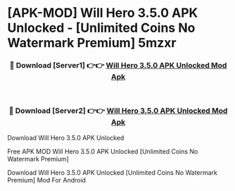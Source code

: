 # [APK-MOD] Will Hero 3.5.0 APK Unlocked - [Unlimited Coins No Watermark Premium] 5mzxr



<div align="center">
<h3>🔴 Download [Server1] 👉👉 <a href="https://momento.my/?title=Will_Hero_3.5.0_APK_Unlocked">Will Hero 3.5.0 APK Unlocked Mod Apk</a></h3><br>

<h3>🔴 Download [Server2] 👉👉 <a href="https://momento.my/?title=Will_Hero_3.5.0_APK_Unlocked">Will Hero 3.5.0 APK Unlocked Mod Apk</a></h3>
</div>



Download Will Hero 3.5.0 APK Unlocked 

Free APK MOD Will Hero 3.5.0 APK Unlocked [Unlimited Coins No Watermark Premium]

Download Will Hero 3.5.0 APK Unlocked [Unlimited Coins No Watermark Premium] Mod For Android
